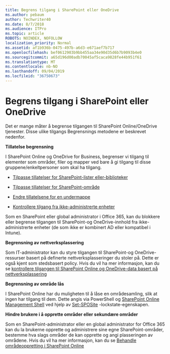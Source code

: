 ```yaml
---
title: Begrens tilgang i SharePoint eller OneDrive
ms.author: pebaum
author: Techwriter40
ms.date: 8/7/2018
ms.audience: ITPro
ms.topic: article
ROBOTS: NOINDEX, NOFOLLOW
localization_priority: Normal
ms.assetid: af1b936b-0475-497b-a6d3-e671aef7b717
ms.openlocfilehash: bef0612903b9bb455aa34e90d35d6b7b9093b4e0
ms.sourcegitcommit: a65d196d00adb70045af5caca9828fe44b951f61
ms.translationtype: MT
ms.contentlocale: nb-NO
ms.lasthandoff: 09/04/2019
ms.locfileid: "36750673"
---
```

# <a name="restrict-access-in-sharepoint-or-onedrive"></a>Begrens tilgang i SharePoint eller OneDrive

Det er mange måter å begrense tilgangen til SharePoint Online/OneDrive tjenester. Disse ulike tilgangs Begrensnings metodene er beskrevet nedenfor. 

**Tillatelse begrensning**

I SharePoint Online og OneDrive for Business, begrenser vi tilgang til elementer som områder, filer og mapper ved bare å gi tilgang til disse gruppene/enkeltpersoner som skal ha tilgang.

- [Tilpasse tillatelser for SharePoint-lister eller-biblioteker](https://support.office.com/article/Customize-permissions-for-a-SharePoint-list-or-library-02d770f3-59eb-4910-a608-5f84cc297782)

- [Tilpasse tillatelser for SharePoint-område](https://docs.microsoft.com/sharepoint/customize-sharepoint-site-permissions)

- [Endre tillatelsene for en undermappe](https://support.office.com/article/Change-the-permissions-on-a-subfolder-5427BD7C-F20A-4F75-8CF2-5359DD45A1A6)

- [Kontrollere tilgang fra ikke-administrerte enheter](https://docs.microsoft.com/sharepoint/control-access-from-unmanaged-devices)

Som en SharePoint eller global administrator i Office 365, kan du blokkere eller begrense tilgangen til SharePoint-og OneDrive-innhold fra ikke-administrerte enheter (de som ikke er kombinert AD eller kompatibel i Intune).

**Begrensning av nettverksplassering**

Som IT-administrator kan du styre tilgangen til SharePoint-og OneDrive-ressurser basert på definerte nettverksplasseringer du stoler på. Dette er også kjent som stedsbasert policy. Hvis du vil ha mer informasjon, kan du se [kontrollere tilgangen til SharePoint Online og OneDrive-data basert på nettverksplassering](https://docs.microsoft.com/sharepoint/control-access-based-on-network-location)

**Begrensning av område lås** 

I SharePoint Online har du muligheten til å låse en områdesamling, slik at ingen har tilgang til dem. Dette angis via PowerShell og [SharePoint Online Management Shell](https://docs.microsoft.com/powershell/sharepoint/sharepoint-online/connect-sharepoint-online?view=sharepoint-ps) ved hjelp av [Set-SPOSite](https://docs.microsoft.com/powershell/module/sharepoint-online/set-sposite?view=sharepoint-ps) -lockstate-egenskapen.

**Hindre brukere i å opprette områder eller sekundære områder**

Som en SharePoint-administrator eller en global administrator for Office 365 kan du la brukerne opprette og administrere sine egne SharePoint-områder, bestemme hva slags områder de kan opprette og angi plasseringen av områdene. Hvis du vil ha mer informasjon, kan du se [Behandle områdeoppretting i SharePoint Online](https://docs.microsoft.com/sharepoint/manage-site-creation)

